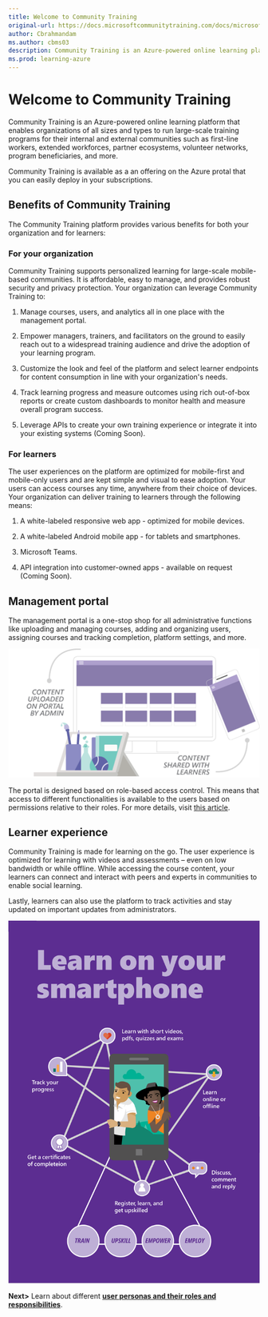 ```yaml
---
title: Welcome to Community Training
original-url: https://docs.microsoftcommunitytraining.com/docs/microsoft-community-training-overview
author: Cbrahmandam
ms.author: cbms03
description: Community Training is an Azure-powered online learning platform to enable organizations of all sizes and types to run large scale training programs for their internal and external communities.
ms.prod: learning-azure
---
```


# Welcome to Community Training

Community Training is an Azure-powered online learning platform that enables organizations of all sizes and types to run large-scale training programs for their internal and external communities such as first-line workers, extended workforces, partner ecosystems, volunteer networks, program beneficiaries, and more.

Community Training is available as a an offering on the Azure protal that you can easily deploy in your subscriptions.

## Benefits of Community Training

The Community Training platform provides various benefits for both your organization and for learners:

### For your organization

Community Training supports personalized learning for large-scale mobile-based communities. It is affordable, easy to manage, and provides robust security and privacy protection. Your organization can leverage Community Training to:

1. Manage courses, users, and analytics all in one place with the management portal.

2. Empower managers, trainers, and facilitators on the ground to easily reach out to a widespread training audience and drive the adoption of your learning program.

3. Customize the look and feel of the platform and select learner endpoints for content consumption in line with your organization's needs.

4. Track learning progress and measure outcomes using rich out-of-box reports or create custom dashboards to monitor health and measure overall program success.

5. Leverage APIs to create your own training experience or integrate it into your existing systems (Coming Soon).

### For  learners

The user experiences on the platform are optimized for mobile-first and mobile-only users and are kept simple and visual to ease adoption. Your users can access courses any time, anywhere from their choice of devices. Your organization can deliver training to learners through the following means:

1. A white-labeled responsive web app - optimized for mobile devices.

2. A white-labeled Android mobile app - for tablets and smartphones.

3. Microsoft Teams.

4. API integration into customer-owned apps - available on request (Coming Soon).

## Management portal

The management portal is a one-stop shop for all administrative functions like uploading and managing courses, adding and organizing users, assigning courses and tracking completion, platform settings, and more.

![A diagram of the admin content upload process.](../media/admin-content-upload.png)

The portal is designed based on role-based access control. This means that access to different functionalities is available to the users based on permissions relative to their roles. For more details, visit [this article](../get-started/user-role-and-management-portal-overview.md).

## Learner experience

Community Training is made for learning on the go. The user experience is optimized for learning with videos and assessments – even on low bandwidth or while offline. While accessing the course content, your learners can connect and interact with peers and experts in communities to enable social learning.  

Lastly, learners can also use the platform to track activities and stay updated on important updates from administrators.

![Overview article - learners](../media/overview%20article%20-%20learners.png)

**Next>** Learn about different [**user personas and their roles and responsibilities**](../get-started/user-role-and-management-portal-overview.md).
